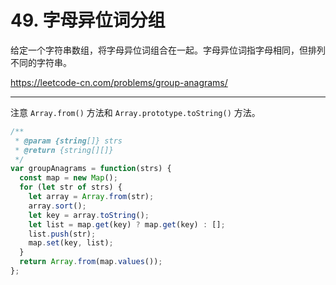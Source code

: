 # 49. 字母异位词分组

给定一个字符串数组，将字母异位词组合在一起。字母异位词指字母相同，但排列不同的字符串。

<https://leetcode-cn.com/problems/group-anagrams/>

---

注意 `Array.from()` 方法和 `Array.prototype.toString()` 方法。

```js
/**
 * @param {string[]} strs
 * @return {string[][]}
 */
var groupAnagrams = function(strs) {
  const map = new Map();
  for (let str of strs) {
    let array = Array.from(str);
    array.sort();
    let key = array.toString();
    let list = map.get(key) ? map.get(key) : [];
    list.push(str);
    map.set(key, list);
  }
  return Array.from(map.values());
};
```
